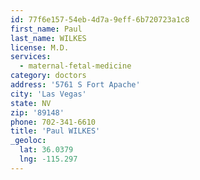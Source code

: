 ```yaml
---
id: 77f6e157-54eb-4d7a-9eff-6b720723a1c8
first_name: Paul
last_name: WILKES
license: M.D.
services:
  - maternal-fetal-medicine
category: doctors
address: '5761 S Fort Apache'
city: 'Las Vegas'
state: NV
zip: '89148'
phone: 702-341-6610
title: 'Paul WILKES'
_geoloc:
  lat: 36.0379
  lng: -115.297
---
```

